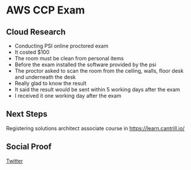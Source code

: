 

# AWS CCP Exam


## Cloud Research

- Conducting PSI online proctored exam
- It costed $100
- The room must be clean from personal items
- Before the exam installed the software provided by the psi
- The proctor asked to scan the room from the ceiling, walls, floor desk and underneath the desk
- Really glad to know the result
- It said the result would be sent within 5 working days after the exam
- I received it one working day after the exam

## Next Steps

Registering solutions architect associate course in https://learn.cantrill.io/

## Social Proof

[Twitter](https://twitter.com/JoeSeven08/status/1516759358087991299)

